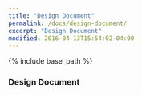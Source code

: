 ```yaml
---
title: "Design Document"
permalink: /docs/design-document/
excerpt: "Design Document"
modified: 2016-04-13T15:54:02-04:00
---
```


{% include base_path %}
### Design Document
